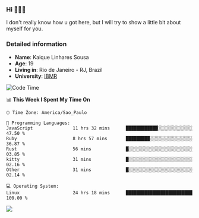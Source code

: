 ### Hi 🙋🏽‍♂️

I don't really know how u got here, but I will try to show a little bit about myself for you.

### Detailed information

* **Name**: Kaique Linhares Sousa
* **Age**: 19
* **Living in**: Rio  de Janeiro - RJ, Brazil
* **University**: [IBMR](https://www.ibmr.br/)

<!--START_SECTION:waka-->
![Code Time](http://img.shields.io/badge/Code%20Time-868%20hrs%2027%20mins-blue)

📊 **This Week I Spent My Time On** 

```text
🕑︎ Time Zone: America/Sao_Paulo

💬 Programming Languages: 
JavaScript               11 hrs 32 mins      ████████████░░░░░░░░░░░░░   47.50 % 
Ruby                     8 hrs 57 mins       █████████░░░░░░░░░░░░░░░░   36.87 % 
Rust                     56 mins             █░░░░░░░░░░░░░░░░░░░░░░░░   03.85 % 
kitty                    31 mins             █░░░░░░░░░░░░░░░░░░░░░░░░   02.16 % 
Other                    31 mins             █░░░░░░░░░░░░░░░░░░░░░░░░   02.14 % 

💻 Operating System: 
Linux                    24 hrs 18 mins      █████████████████████████   100.00 % 
```


<!--END_SECTION:waka-->

<a href="https://www.linkedin.com/in/kaique-linhares-25a840208/"  target="_blank"><img src="https://img.shields.io/badge/-LinkedIn-%230077B5?style=for-the-badge&logo=linkedin&logoColor=white" target="_blank"></a>
